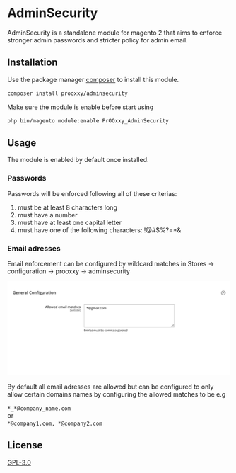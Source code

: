 # AdminSecurity

AdminSecurity is a standalone module for magento 2 that aims to
enforce stronger admin passwords and stricter policy for admin email.

## Installation

Use the package manager [composer](https://getcomposer.org) to install this module.

```bash
composer install prooxxy/adminsecurity
```

Make sure the module is enable before start using

```bash
php bin/magento module:enable PrOOxxy_AdminSecurity
```

## Usage

The module is enabled by default once installed.

### Passwords
Passwords will be enforced following all of these criterias:
1. must be at least 8 characters long
2. must have a number
3. must have at least one capital letter
4. must have one of the following characters: !@#$%?=*&

### Email adresses

Email enforcement can be configured by wildcard matches in
Stores -> configuration -> prooxxy -> adminsecurity

![img](./docs/stores_config.png)

By default all email adresses are allowed but can be configured to only allow certain
domains names by configuring the allowed matches to be e.g

`*_*@company_name.com`  
or  
`*@company1.com, *@company2.com`

## License
[GPL-3.0](https://choosealicense.com/licenses/gpl-3.0/)
